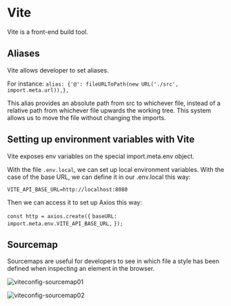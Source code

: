 # Vite

Vite is a front-end build tool.

## Aliases

Vite allows developer to set aliases.

For instance:
`alias: {'@': fileURLToPath(new URL('./src', import.meta.url)),},`

This alias provides an absolute path from src to whichever file, instead of a relative path from whichever file upwards the working tree. This system allows us to move the file without changing the imports.

## Setting up environment variables with Vite

Vite exposes env variables on the special import.meta.env object.

With the file `.env.local`, we can set up local environment variables. With the case of the base URL, we can define it in our .env.local this way:

`VITE_API_BASE_URL=http://localhost:8080`

Then we can access it to set up Axios this way:

`const http = axios.create({`
`baseURL: import.meta.env.VITE_API_BASE_URL,`
`});`

## Sourcemap

Sourcemaps are useful for developers to see in which file a style has been defined when inspecting an element in the browser.

![viteconfig-sourcemap01](../../../images/technical-stack/frontend/frontend-dependencies/vite_01.jpg)

![viteconfig-sourcemap02](../../../images/technical-stack/frontend/frontend-dependencies/vite_02.jpg)
